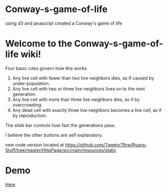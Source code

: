 # Conway-s-game-of-life
using d3 and javascript created a Conway's game of life
# Welcome to the Conway-s-game-of-life wiki!

Four basic rules govern how this works 
   
1. Any live cell with fewer than two live neighbors dies, as if caused by under-population.  
2. Any live cell with two or three live neighbors lives on to the next generation.  
3. Any live cell with more than three live neighbors dies, as if by overcrowding.  
4. Any dead cell with exactly three live neighbors becomes a live cell, as if by reproduction.  

The slide bar controls how fast the generations pass.

I believe the other buttons are self explanatory.

new code version located at https://github.com/Tweety79rw/Ryans-Stuff/tree/master/HttpPage/src/main/resources/static


# Demo

[Here](http://tweety79rw.github.io/Conway-s-game-of-life/)
